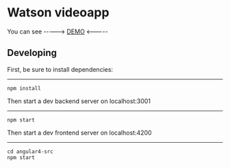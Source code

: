 # Watson videoapp

You can see -----> [DEMO](https://fuchien.github.io/watson-video/) <-----


## Developing

First, be sure to install dependencies:

---
    npm install

Then start a dev backend server on localhost:3001

---
    npm start

Then start a dev frontend server on localhost:4200

---
    cd angular4-src
    npm start